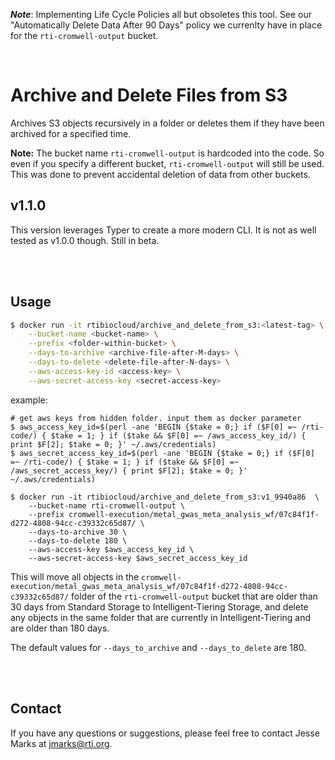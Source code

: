 **_Note_**: Implementing Life Cycle Policies all but obsoletes this tool.
See our "Automatically Delete Data After 90 Days" policy we currenlty have in place for the `rti-cromwell-output` bucket.

<br>

# Archive and Delete Files from S3
Archives S3 objects recursively in a folder or deletes them if they have been archived for a specified time.

**Note:** The bucket name `rti-cromwell-output` is hardcoded into the code. So even if you specify a different bucket, `rti-cromwell-output` will still be used. This was done to prevent accidental deletion of data from other buckets.

## v1.1.0
This version leverages Typer to create a more modern CLI.
It is not as well tested as v1.0.0 though.
Still in beta.

<br><br>

## Usage

```bash
$ docker run -it rtibiocloud/archive_and_delete_from_s3:<latest-tag> \
    --bucket-name <bucket-name> \
    --prefix <folder-within-bucket> \
    --days-to-archive <archive-file-after-M-days> \
    --days-to-delete <delete-file-after-N-days> \
    --aws-access-key-id <access-key> \
    --aws-secret-access-key <secret-access-key>
```

example:
```
# get aws keys from hidden folder. input them as docker parameter
$ aws_access_key_id=$(perl -ane 'BEGIN {$take = 0;} if ($F[0] =~ /rti-code/) { $take = 1; } if ($take && $F[0] =~ /aws_access_key_id/) { print $F[2]; $take = 0; }' ~/.aws/credentials)
$ aws_secret_access_key_id=$(perl -ane 'BEGIN {$take = 0;} if ($F[0] =~ /rti-code/) { $take = 1; } if ($take && $F[0] =~ /aws_secret_access_key/) { print $F[2]; $take = 0; }' ~/.aws/credentials)

$ docker run -it rtibiocloud/archive_and_delete_from_s3:v1_9940a86  \
    --bucket-name rti-cromwell-output \
    --prefix cromwell-execution/metal_gwas_meta_analysis_wf/07c84f1f-d272-4808-94cc-c39332c65d87/ \
    --days-to-archive 30 \
    --days-to-delete 180 \
    --aws-access-key $aws_access_key_id \
    --aws-secret-access-key $aws_secret_access_key_id
```

This will move all objects in the `cromwell-execution/metal_gwas_meta_analysis_wf/07c84f1f-d272-4808-94cc-c39332c65d87/` folder of the `rti-cromwell-output` bucket that are older than 30 days from Standard Storage to Intelligent-Tiering Storage, and delete any objects in the same folder that are currently in Intelligent-Tiering and are older than 180 days.

The default values for `--days_to_archive` and `--days_to_delete` are 180.


<br><br>


## Contact
If you have any questions or suggestions, please feel free to contact Jesse Marks at jmarks@rti.org.
